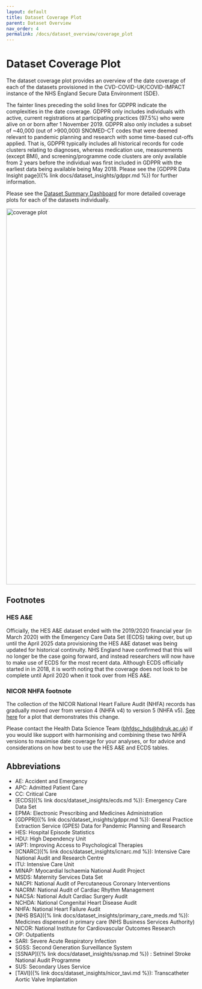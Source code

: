 ```yaml
---
layout: default
title: Dataset Coverage Plot
parent: Dataset Overview
nav_order: 4
permalink: /docs/dataset_overview/coverage_plot
---
```


# Dataset Coverage Plot

The dataset coverage plot provides an overview of the date coverage of each of the datasets provisioned in the CVD-COVID-UK/COVID-IMPACT instance of the NHS England Secure Data Environment (SDE). 

The fainter lines preceding the solid lines for GDPPR indicate the complexities in the date coverage. GDPPR only includes individuals with active, current
registrations at participating practices (97.5%) who were alive on or born after 1 November 2019. GDPPR also only includes a subset of ~40,000 (out of >900,000) SNOMED-CT codes that were deemed relevant to pandemic planning and research with some time-based cut-offs applied. That is, GDPPR typically includes all historical records for code clusters relating to diagnoses, whereas medication use, measurements (except BMI), and screening/programme code clusters are only available from 2 years before the individual was first included in GDPPR with the earliest data being available being May 2018. Please see the [GDPPR Data Insight page]({% link docs/dataset_insights/gdppr.md %}) for further information.

Please see the <a href="https://bhfdatasciencecentre.org/dashboard/" target="_blank">Dataset Summary Dashboard</a> for more detailed coverage plots for each of the datasets individually. 


<a href="https://bhfdsc.github.io/documentation/assets/images/dataset_coverage_plot_Oct2025.png" target="_blank">
  <img src="https://bhfdsc.github.io/documentation/assets/images/dataset_coverage_plot_Oct2025.png" alt="coverage plot" width="1000">
</a>

## Footnotes
### HES A&E
Officially, the HES A&E dataset ended with the 2019/2020 financial year (in March 2020) with the Emergency Care Data Set (ECDS) taking over, but up until the April 2025 data provisioning the HES A&E dataset was being updated for historical continuity. NHS England have confirmed that this will no longer be the case going forward, and instead researchers will now have to make use of ECDS for the most recent data. Although ECDS officially started in in 2018, it is worth noting that the coverage does not look to be complete until April 2020 when it took over from HES A&E. 

### NICOR NHFA footnote
The collection of the NICOR National Heart Failure Audit (NHFA) records has gradually moved over from version 4 (NHFA v4) to version 5 (NHFA v5). <a href="https://bhfdsc.github.io/documentation/docs/useful_updates/nicor_april_2025" target="_blank">See here</a> for a plot that demonstrates this change. 

Please contact the Health Data Science Team (bhfdsc_hds@hdruk.ac.uk) if you would like support with harmonising and combining these two NHFA versions to maximise date coverage for your analyses, or for advice and considerations on how best to use the HES A&E and ECDS tables.



## Abbreviations

- AE: Accident and Emergency
- APC: Admitted Patient Care
- CC: Critical Care
- [ECDS]({% link docs/dataset_insights/ecds.md %}): Emergency Care Data Set
- EPMA: Electronic Prescribing and Medicines Administration
- [GDPPR]({% link docs/dataset_insights/gdppr.md %}): General Practice Extraction Service (GPES) Data for Pandemic Planning and Research
- HES: Hospital Episode Statistics
- HDU: High Dependency Unit
- IAPT: Improving Access to Psychological Therapies
- [ICNARC]({% link docs/dataset_insights/icnarc.md %}): Intensive Care National Audit and Research Centre
- ITU: Intensive Care Unit
- MINAP: Myocardial Ischaemia National Audit Project 
- MSDS: Maternity Services Data Set
- NACPI: National Audit of Percutaneous Coronary Interventions
- NACRM: National Audit of Cardiac Rhythm Management
- NACSA: National Adult Cardiac Surgery Audit
- NCHDA: National Congenital Heart Disease Audit
- NHFA: National Heart Failure Audit
- [NHS BSA]({% link docs/dataset_insights/primary_care_meds.md %}): Medicines dispensed in primary care (NHS Business Services Authority)
- NICOR: National Institute for Cardiovascular Outcomes Research
- OP: Outpatients
- SARI: Severe Acute Respiratory Infection
- SGSS: Second Generation Surveillance System
- [SSNAP]({% link docs/dataset_insights/ssnap.md %}) : Setninel Stroke National Audit Programme
- SUS: Secondary Uses Service
- [TAVI]({% link docs/dataset_insights/nicor_tavi.md %}): Transcatheter Aortic Valve Implantation








